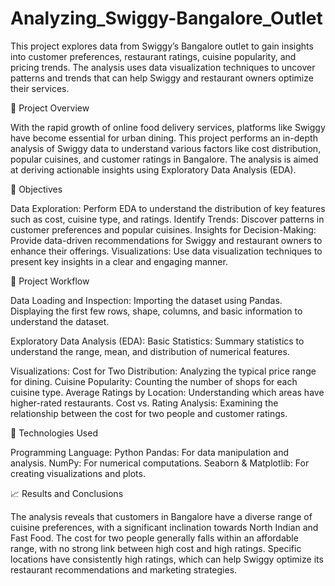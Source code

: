 # Analyzing_Swiggy-Bangalore_Outlet

This project explores data from Swiggy’s Bangalore outlet to gain insights into customer preferences, restaurant ratings, cuisine popularity, and pricing trends. The analysis uses data visualization techniques to uncover patterns and trends that can help Swiggy and restaurant owners optimize their services.

🚀 Project Overview

With the rapid growth of online food delivery services, platforms like Swiggy have become essential for urban dining. This project performs an in-depth analysis of Swiggy data to understand various factors like cost distribution, popular cuisines, and customer ratings in Bangalore. The analysis is aimed at deriving actionable insights using Exploratory Data Analysis (EDA).

🎯 Objectives

Data Exploration: Perform EDA to understand the distribution of key features such as cost, cuisine type, and ratings.
Identify Trends: Discover patterns in customer preferences and popular cuisines.
Insights for Decision-Making: Provide data-driven recommendations for Swiggy and restaurant owners to enhance their offerings.
Visualizations: Use data visualization techniques to present key insights in a clear and engaging manner.

📂 Project Workflow

Data Loading and Inspection:
Importing the dataset using Pandas.
Displaying the first few rows, shape, columns, and basic information to understand the dataset.

Exploratory Data Analysis (EDA):
Basic Statistics: Summary statistics to understand the range, mean, and distribution of numerical features.

Visualizations:
Cost for Two Distribution: Analyzing the typical price range for dining.
Cuisine Popularity: Counting the number of shops for each cuisine type.
Average Ratings by Location: Understanding which areas have higher-rated restaurants.
Cost vs. Rating Analysis: Examining the relationship between the cost for two people and customer ratings.

🔧 Technologies Used

Programming Language: Python
Pandas: For data manipulation and analysis.
NumPy: For numerical computations.
Seaborn & Matplotlib: For creating visualizations and plots.


📈 Results and Conclusions

The analysis reveals that customers in Bangalore have a diverse range of cuisine preferences, with a significant inclination towards North Indian and Fast Food.
The cost for two people generally falls within an affordable range, with no strong link between high cost and high ratings.
Specific locations have consistently high ratings, which can help Swiggy optimize its restaurant recommendations and marketing strategies.

